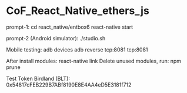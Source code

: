 # CoF_React_Native_ethers_js
prompt-1:
cd react_native/entbox6
react-native start

prompt-2 (Android simulator):
./studio.sh

Mobile testing:
adb devices
adb reverse tcp:8081 tcp:8081

After install modules: react-native link
Delete unused modules, run: npm prune

Test Token
Birdland (BLT): 0x54817cFEB229B7ABf8190E8E4AA4eD5E3181f712

